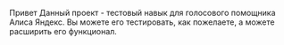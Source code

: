 Привет
Данный проект - тестовый навык для голосового помощника Алиса Яндекс.
Вы можете его тестировать, как пожелаете, а можете расширить его функционал.
